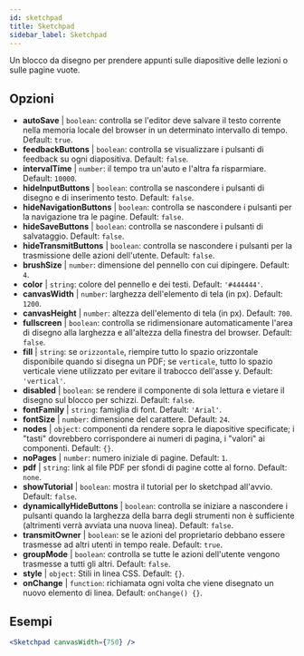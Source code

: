 ```yaml
---
id: sketchpad 
title: Sketchpad
sidebar_label: Sketchpad
---
```


Un blocco da disegno per prendere appunti sulle diapositive delle lezioni o sulle pagine vuote.

## Opzioni

* __autoSave__ | `boolean`: controlla se l'editor deve salvare il testo corrente nella memoria locale del browser in un determinato intervallo di tempo. Default: `true`.
* __feedbackButtons__ | `boolean`: controlla se visualizzare i pulsanti di feedback su ogni diapositiva. Default: `false`.
* __intervalTime__ | `number`: il tempo tra un'auto e l'altra fa risparmiare. Default: `10000`.
* __hideInputButtons__ | `boolean`: controlla se nascondere i pulsanti di disegno e di inserimento testo. Default: `false`.
* __hideNavigationButtons__ | `boolean`: controlla se nascondere i pulsanti per la navigazione tra le pagine. Default: `false`.
* __hideSaveButtons__ | `boolean`: controlla se nascondere i pulsanti di salvataggio. Default: `false`.
* __hideTransmitButtons__ | `boolean`: controlla se nascondere i pulsanti per la trasmissione delle azioni dell'utente. Default: `false`.
* __brushSize__ | `number`: dimensione del pennello con cui dipingere. Default: `4`.
* __color__ | `string`: colore del pennello e dei testi. Default: `'#444444'`.
* __canvasWidth__ | `number`: larghezza dell'elemento di tela (in px). Default: `1200`.
* __canvasHeight__ | `number`: altezza dell'elemento di tela (in px). Default: `700`.
* __fullscreen__ | `boolean`: controlla se ridimensionare automaticamente l'area di disegno alla larghezza e all'altezza della finestra del browser. Default: `false`.
* __fill__ | `string`: se `orizzontale`, riempire tutto lo spazio orizzontale disponibile quando si disegna un PDF; se `verticale`, tutto lo spazio verticale viene utilizzato per evitare il trabocco dell'asse y. Default: `'vertical'`.
* __disabled__ | `boolean`: se rendere il componente di sola lettura e vietare il disegno sul blocco per schizzi. Default: `false`.
* __fontFamily__ | `string`: famiglia di font. Default: `'Arial'`.
* __fontSize__ | `number`: dimensione del carattere. Default: `24`.
* __nodes__ | `object`: componenti da rendere sopra le diapositive specificate; i "tasti" dovrebbero corrispondere ai numeri di pagina, i "valori" ai componenti. Default: `{}`.
* __noPages__ | `number`: numero iniziale di pagine. Default: `1`.
* __pdf__ | `string`: link al file PDF per sfondi di pagine cotte al forno. Default: `none`.
* __showTutorial__ | `boolean`: mostra il tutorial per lo sketchpad all'avvio. Default: `false`.
* __dynamicallyHideButtons__ | `boolean`: controlla se iniziare a nascondere i pulsanti quando la larghezza della barra degli strumenti non è sufficiente (altrimenti verrà avviata una nuova linea). Default: `false`.
* __transmitOwner__ | `boolean`: se le azioni del proprietario debbano essere trasmesse ad altri utenti in tempo reale. Default: `true`.
* __groupMode__ | `boolean`: controlla se tutte le azioni dell'utente vengono trasmesse a tutti gli altri. Default: `false`.
* __style__ | `object`: Stili in linea CSS. Default: `{}`.
* __onChange__ | `function`: richiamata ogni volta che viene disegnato un nuovo elemento di linea. Default: `onChange() {}`.


## Esempi

```jsx live
<Sketchpad canvasWidth={750} />
```

